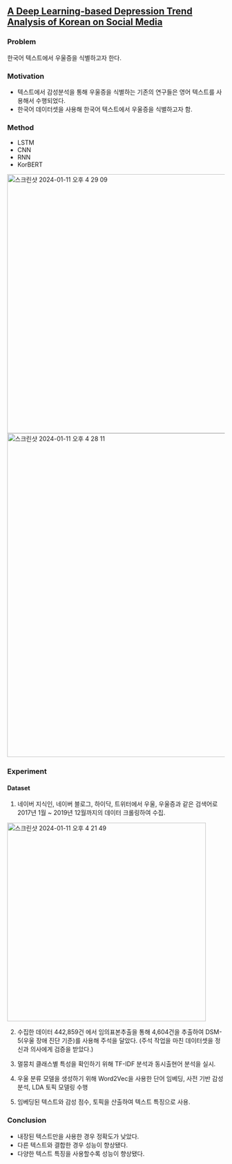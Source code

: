 ## [A  Deep  Learning-based  Depression  Trend  Analysis  of Korean  on  Social  Media](https://accesson.kr/kosim/v.39/1/91/11032)

### Problem
한국어 텍스트에서 우울증을 식별하고자 한다.

### Motivation
- 텍스트에서 감성분석을 통해 우울증을 식별하는 기존의 연구들은 영어 텍스트를 사용해서 수행되었다.
- 한국어 데이터셋을 사용해 한국어 텍스트에서 우울증을 식별하고자 함.

### Method
- LSTM
- CNN
- RNN
- KorBERT

<img width="600" alt="스크린샷 2024-01-11 오후 4 29 09" src="https://github.com/kimdaehyuun/Quanters/assets/111870436/e5c77e50-eed2-40f2-bea9-175c33950488">

<img width="750" alt="스크린샷 2024-01-11 오후 4 28 11" src="https://github.com/kimdaehyuun/Quanters/assets/111870436/2fa489b7-650f-4437-9099-f2ec0c43df68">


### Experiment
#### Dataset
1. 네이버 지식인, 네이버 블로그, 하이닥, 트위터에서 우울, 우울증과 같은 검색어로 2017년 1월 ~ 2019년 12월까지의 데이터 크롤링하여 수집.
<img width="460" alt="스크린샷 2024-01-11 오후 4 21 49" src="https://github.com/kimdaehyuun/Quanters/assets/111870436/3bf03b7d-12e9-480d-8579-5aa5036d85c9">

2. 수집한 데이터 442,859건 에서 임의표본추출을 통해 4,604건을 추출하여 DSM-5(우울 장애 진단 기준)를 사용해 주석을 달았다. (주석 작업을 마친 데이터셋을 정신과 의사에게 검증을 받았다.)

3. 멀뭉치 클래스별 특성을 확인하기 위해 TF-IDF 분석과 동시출현어 분석을 실시.

4. 우울 분류 모델을 생성하기 위해 Word2Vec을 사용한 단어 임베딩, 사전 기반 감성 분석, LDA 토픽 모델링 수행

5. 임베딩된 텍스트와 감성 점수, 토픽을 산출하여 텍스트 특징으로 사용.


### Conclusion
- 내장된 텍스트만을 사용한 경우 정확도가 낮았다.
- 다른 텍스트와 결합한 경우 성능이 향상됐다.
- 다양한 텍스트 특징을 사용할수록 성능이 향상됐다.

